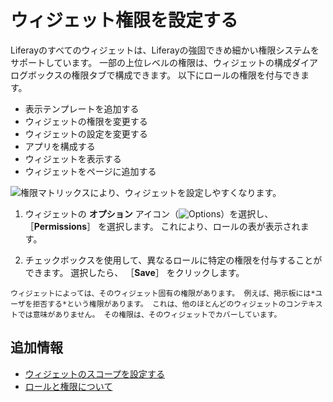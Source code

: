 # ウィジェット権限を設定する

Liferayのすべてのウィジェットは、Liferayの強固できめ細かい権限システムをサポートしています。 一部の上位レベルの権限は、ウィジェットの構成ダイアログボックスの権限タブで構成できます。 以下にロールの権限を付与できます。

- 表示テンプレートを追加する
- ウィジェットの権限を変更する
- ウィジェットの設定を変更する
- アプリを構成する
- ウィジェットを表示する
- ウィジェットをページに追加する

![権限マトリックスにより、ウィジェットを設定しやすくなります。](./setting-widget-permissions/images/01.png)

1. ウィジェットの **オプション** アイコン（![Options](../../../../../images/icon-app-options.png)）を選択し、 ［**Permissions**］ を選択します。 これにより、ロールの表が表示されます。

1. チェックボックスを使用して、異なるロールに特定の権限を付与することができます。 選択したら、 ［**Save**］ をクリックします。

```{note}
ウィジェットによっては、そのウィジェット固有の権限があります。 例えば、掲示板には*ユーザを拒否する*という権限があります。 これは、他のほとんどのウィジェットのコンテキストでは意味がありません。 その権限は、そのウィジェットでカバーしています。
```

## 追加情報

- [ウィジェットのスコープを設定する](./setting-widget-scopes.md)
- [ロールと権限について](../../../../../users-and-permissions/roles-and-permissions/understanding-roles-and-permissions.md)
